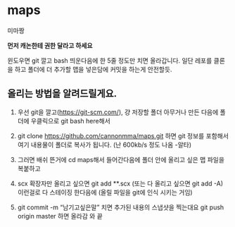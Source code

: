 # maps
미마짱

**먼저 캐논한테 권한 달라고 하세요**

윈도우면 git 깔고 bash 띄운다음에 한 5줄 정도만 치면 올라갑니다.
일단 레포를 클론을 하고 폴더에 더 추가할 맵을 넣은담에 커밋을 하는게 안전할듯.

## 올리는 방법을 알려드릴게요.

1. 우선 git을 깔고(https://git-scm.com/), 걍 저장할 폴더 아무거나 만든 다음에 폴더에 우클릭으로 git bash here해서

2. git clone https://github.com/cannonmma/maps.git 하면 git 정보를 포함해서 여기 내용물이 폴더로 복사가 됩니다. (난 600kb/s 정도 나옴 -알타)

3. 그러면 배쉬 뜬거에 cd maps해서 들어간다음에 폴더 안에 올리고 싶은 맵 파일을 복붙하고

4. scx 확장자만 올리고 싶으면 git add **.scx (또는 다 올리고 싶으면 git add -A)
이런걸로 다 스테이징 한다음에 (올릴 파일을 git에 인식 시키는 거임)

5. git commit -m “남기고싶은말” 치면 추가된 내용의 스냅샷을 찍는대요
git push origin master 하면 올라감 와 끝












